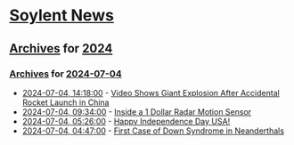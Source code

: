 # [Soylent News](../../../README.md)

## [Archives](../../index.md) for [2024](../index.md)

### [Archives](../../index.md) for [2024-07-04](index.md)

* [2024-07-04, 14:18:00](https://soylentnews.org/article.pl?sid=24/07/02/0640234&from=rss) - [Video Shows Giant Explosion After Accidental Rocket Launch in China](https://soylentnews.org/article.pl?sid=24/07/02/0640234&from=rss)
* [2024-07-04, 09:34:00](https://soylentnews.org/article.pl?sid=24/07/02/0625257&from=rss) - [Inside a 1 Dollar Radar Motion Sensor](https://soylentnews.org/article.pl?sid=24/07/02/0625257&from=rss)
* [2024-07-04, 05:26:00](https://soylentnews.org/article.pl?sid=24/07/04/0528214&from=rss) - [Happy Independence Day USA!](https://soylentnews.org/article.pl?sid=24/07/04/0528214&from=rss)
* [2024-07-04, 04:47:00](https://soylentnews.org/article.pl?sid=24/07/02/0622238&from=rss) - [First Case of Down Syndrome in Neanderthals](https://soylentnews.org/article.pl?sid=24/07/02/0622238&from=rss)
